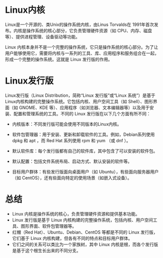 # Linux内核

Linux是一个开源的、类Unix的操作系统内核，由Linus Torvalds在 1991年首次发布。内核是操作系统的核心部分，它负责管理硬件资源（如 CPU、内存、磁盘等）、提供进程管理、设备驱动等功能。

Linux 内核本身并不是一个完整的操作系统，它只是操作系统的核心部分。为了让用户能够使用它，需要将内核与一系列的工具、库、应用程序和服务组合在一起，形成一个完整的操作系统。这就是 Linux 发行版的作用。

# Linux发行版

Linux发行版（Linux Distribution，简称“Linux 发行版”或“Linux 系统”）是基于Linux内核构建的完整操作系统。它包括内核、用户空间工具（如 Shell）、图形界面（如 GNOME、KDE 等）、应用程序（如浏览器、文本编辑器等）以及用于安装、配置和管理系统的工具。不同的 Linux 发行版在以下几个方面有所不同：

- 内核版本：不同发行版可能会使用不同版本的Linux内核。

- 软件包管理器：用于安装、更新和卸载软件的工具。例如，Debian系列使用   dpkg   和   apt  ，而 Red Hat 系列使用   rpm   和   yum  （或   dnf  ）。

- 默认软件库：每个发行版都有自己的软件库，其中包含了可以安装的软件包。

- 默认配置：包括文件系统布局、启动方式、默认安装的软件等。

- 目标用户群体：有些发行版面向桌面用户（如 Ubuntu），有些面向服务器用户（如 CentOS），还有些面向特定的使用场景（如嵌入式设备）。
# 总结

- Linux 内核是操作系统的核心，负责管理硬件资源和提供基本功能。
- Linux 发行版是基于 Linux 内核构建的完整操作系统，包括内核、用户空间工具、图形界面、软件包管理器等。
- 红帽（Red Hat）、Ubuntu、Debian、CentOS 等都是不同的 Linux 发行版，它们基于 Linux 内核构建，但各有不同的特点和目标用户群体。
- 它们之间的关系可以类比为一个家族树，其中 Linux 内核是根，而各个发行版是基于这个根生长出来的不同分支。